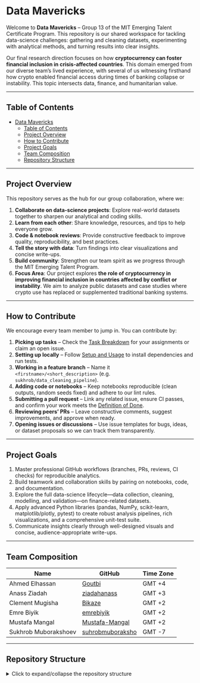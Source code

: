 # Data Mavericks
<!-- markdownlint-disable MD013 -->

Welcome to **Data Mavericks** – Group 13 of the MIT Emerging Talent Certificate
Program. This repository is our shared workspace for tackling data-science
challenges: gathering and cleaning datasets, experimenting with analytical
methods, and turning results into clear insights.

Our final research direction focuses on how **cryptocurrency can foster
financial inclusion in crisis-affected countries**. This domain emerged from
our diverse team’s lived experience, with several of us witnessing firsthand
how crypto enabled financial access during times of banking collapse or
instability. This topic intersects data, finance, and humanitarian value.

---

## Table of Contents

- [Data Mavericks](#data-mavericks)
  - [Table of Contents](#table-of-contents)
  - [Project Overview](#project-overview)
  - [How to Contribute](#how-to-contribute)
  - [Project Goals](#project-goals)
  - [Team Composition](#team-composition)
  - [Repository Structure](#repository-structure)

---

## Project Overview

This repository serves as the hub for our group collaboration, where we:

1. **Collaborate on data-science projects**: Explore real-world datasets
   together to sharpen our analytical and coding skills.  
2. **Learn from each other**: Share knowledge, resources, and tips to help
   everyone grow.  
3. **Code & notebook reviews**: Provide constructive feedback to improve
   quality, reproducibility, and best practices.  
4. **Tell the story with data**: Turn findings into clear visualizations and
   concise write-ups.  
5. **Build community**: Strengthen our team spirit as we progress through the
   MIT Emerging Talent Program.  
6. **Focus Area**: Our project explores **the role of cryptocurrency in
   improving financial inclusion in countries affected by conflict or
   instability**. We aim to analyze public datasets and case studies where
   crypto use has replaced or supplemented traditional banking systems.

---

## How to Contribute

We encourage every team member to jump in. You can contribute by:

1. **Picking up tasks** – Check the [Task Breakdown](#task-breakdown) for your
   assignments or claim an open issue.  
2. **Setting up locally** – Follow [Setup and Usage](#setup-and-usage) to
   install dependencies and run tests.  
3. **Working in a feature branch** – Name it `<firstname>/<short_description>`
   (e.g. `sukhrob/data_cleaning_pipeline`).  
4. **Adding code or notebooks** – Keep notebooks reproducible (clean outputs,
   random seeds fixed) and adhere to our lint rules.  
5. **Submitting a pull request** – Link any related issue, ensure CI passes,
   and confirm your work meets the [Definition of Done](#definition-of-done).
6. **Reviewing peers’ PRs** – Leave constructive comments, suggest improvements,
   and approve when ready.  
7. **Opening issues or discussions** – Use issue templates for bugs, ideas, or
   dataset proposals so we can track them transparently.

---

## Project Goals

1. Master professional GitHub workflows (branches, PRs, reviews, CI checks) for
   reproducible analytics.  
2. Build teamwork and collaboration skills by pairing on notebooks, code, and
   documentation.  
3. Explore the full data-science lifecycle—data collection, cleaning,
   modelling, and validation—on finance-related datasets.  
4. Apply advanced Python libraries (pandas, NumPy, scikit-learn,
   matplotlib/plotly, pytest) to create robust analysis pipelines, rich
   visualizations, and a comprehensive unit-test suite.  
5. Communicate insights clearly through well-designed visuals and concise,
   audience-appropriate write-ups.

---

## Team Composition

| **Name**              | **GitHub**                               | **Time Zone** |
|-----------------------|-------------------------------------------|---------------|
| Ahmed Elhassan        | [Goutbi](https://github.com/Goutbi)       | GMT +4        |
| Anass Ziadah          | [ziadahanass](https://github.com/ziadahanass) | GMT +3    |
| Clement Mugisha       | [Bikaze](https://github.com/Bikaze)       | GMT +2        |
| Emre Biyik            | [emrebiyik](https://github.com/emrebiyik) | GMT +2        |
| Mustafa Mangal        | [Mustafa-Mangal](https://github.com/Mustafa-Mangal) | GMT +2 |
| Sukhrob Muborakshoev  | [suhrobmuboraksho](https://github.com/suhrobmuboraksho) | GMT -7 |

---

## Repository Structure
<!-- markdownlint-disable MD033 -->
<details>
<summary>Click to expand/collapse the repository structure</summary>

```plaintext
.
│   .gitignore
│   .ls-lint.yml
│   .markdownlint.yml
│   CONTRIBUTING.md
│   LICENSE
│   README.md
│   guide.md
│
├───.github
│   ├───ISSUE_TEMPLATE
│   └───workflows
├───.vscode
│
├───0_domain_study
├───1_datasets
├───2_data_preparation
├───3_data_exploration
├───4_data_analysis
├───5_communication_strategy
├───6_final_presentation
│
├───collaboration
└───notes 
